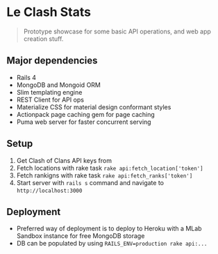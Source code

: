 # Le Clash Stats
> Prototype showcase for some basic API operations, and web app creation stuff.

## Major dependencies
* Rails 4
* MongoDB and Mongoid ORM
* Slim templating engine
* REST Client for API ops
* Materialize CSS for material design conformant styles
* Actionpack page caching gem for page caching
* Puma web server for faster concurrent serving

## Setup

1. Get Clash of Clans API keys from
2. Fetch locations with rake task `rake api:fetch_location['token']`
3. Fetch rankigns with rake task `rake api:fetch_ranks['token']`
4. Start server with `rails s` command and navigate to `http://localhost:3000`

## Deployment

* Preferred way of deployment is to deploy to Heroku with a MLab Sandbox instance for free MongoDB storage
* DB can be populated by using `RAILS_ENV=production rake api:...`
